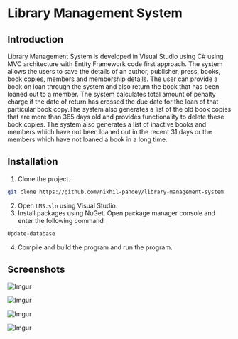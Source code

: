 # Library Management System

## Introduction

Library  Management  System  is  developed  in  Visual  Studio  using  C#  using  MVC architecture  with  Entity  Framework  code  first  approach. The  system  allows  the  users  to  save  the  details  of  an  author,  publisher,  press,  books,  book copies,  members  and membership  details.  The  user  can  provide  a  book  on  loan  through  the system and also return the book that has been loaned out to a member. The system calculates total  amount  of  penalty  charge  if  the  date  of  return  has  crossed  the  due  date  for  the  loan  of that particular book copy.The system also  generates a list of the old book  copies that are more than 365 days old and provides functionality to delete these book copies. The system also generates a list of inactive books  and  members  which  have  not  been  loaned  out  in  the  recent  31  days  or  the  members which have not loaned a book in a long time.


## Installation

1. Clone the project.
```bash
git clone https://github.com/nikhil-pandey/library-management-system
```
2. Open `LMS.sln` using Visual Studio.
3. Install packages using NuGet. Open package manager console and enter the following command
```bash
Update-database
```
4. Compile and build the program and run the program.


## Screenshots

![Imgur](https://i.imgur.com/osuXm22.png)

![Imgur](https://i.imgur.com/ExNPRQE.png)

![Imgur](https://i.imgur.com/FlTkkR1.png)

![Imgur](https://i.imgur.com/U0oNSh2.png)
